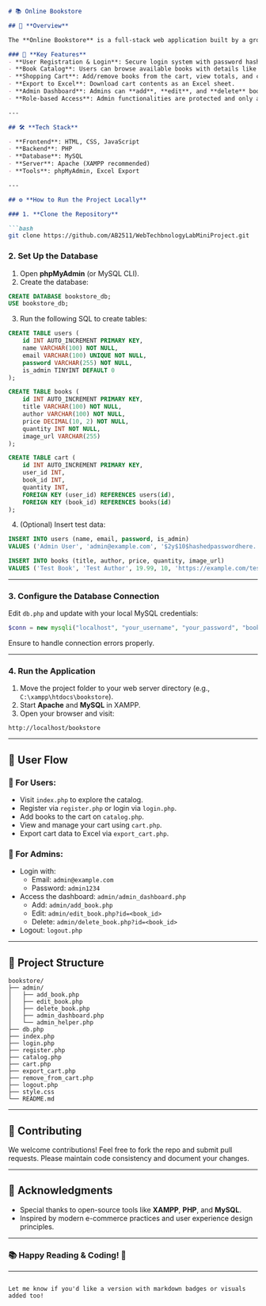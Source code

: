 ```markdown
# 📚 Online Bookstore

## 🛒 **Overview**

The **Online Bookstore** is a full-stack web application built by a group of college students to simulate a real-world e-commerce platform focused on books. It enables users to **browse**, **register**, **login**, and seamlessly **purchase books**. Featuring a clean UI, secure authentication, and robust admin capabilities, the platform demonstrates practical use of PHP, MySQL, HTML/CSS, and JavaScript in building a scalable web solution.

### 🚀 **Key Features**
- **User Registration & Login**: Secure login system with password hashing and session management.
- **Book Catalog**: Users can browse available books with details like **title**, **author**, **price**, and **stock status**.
- **Shopping Cart**: Add/remove books from the cart, view totals, and checkout summary.
- **Export to Excel**: Download cart contents as an Excel sheet.
- **Admin Dashboard**: Admins can **add**, **edit**, and **delete** books securely.
- **Role-based Access**: Admin functionalities are protected and only accessible to authorized users.

---

## 🛠️ **Tech Stack**

- **Frontend**: HTML, CSS, JavaScript
- **Backend**: PHP
- **Database**: MySQL
- **Server**: Apache (XAMPP recommended)
- **Tools**: phpMyAdmin, Excel Export

---

## ⚙️ **How to Run the Project Locally**

### 1. **Clone the Repository**

```bash
git clone https://github.com/AB2511/WebTechbnologyLabMiniProject.git
```

### 2. **Set Up the Database**

1. Open **phpMyAdmin** (or MySQL CLI).
2. Create the database:

```sql
CREATE DATABASE bookstore_db;
USE bookstore_db;
```

3. Run the following SQL to create tables:

```sql
CREATE TABLE users (
    id INT AUTO_INCREMENT PRIMARY KEY,
    name VARCHAR(100) NOT NULL,
    email VARCHAR(100) UNIQUE NOT NULL,
    password VARCHAR(255) NOT NULL,
    is_admin TINYINT DEFAULT 0
);

CREATE TABLE books (
    id INT AUTO_INCREMENT PRIMARY KEY,
    title VARCHAR(100) NOT NULL,
    author VARCHAR(100) NOT NULL,
    price DECIMAL(10, 2) NOT NULL,
    quantity INT NOT NULL,
    image_url VARCHAR(255)
);

CREATE TABLE cart (
    id INT AUTO_INCREMENT PRIMARY KEY,
    user_id INT,
    book_id INT,
    quantity INT,
    FOREIGN KEY (user_id) REFERENCES users(id),
    FOREIGN KEY (book_id) REFERENCES books(id)
);
```

4. (Optional) Insert test data:

```sql
INSERT INTO users (name, email, password, is_admin)
VALUES ('Admin User', 'admin@example.com', '$2y$10$hashedpasswordhere...', 1);

INSERT INTO books (title, author, price, quantity, image_url)
VALUES ('Test Book', 'Test Author', 19.99, 10, 'https://example.com/test.jpg');
```

---

### 3. **Configure the Database Connection**

Edit `db.php` and update with your local MySQL credentials:

```php
$conn = new mysqli("localhost", "your_username", "your_password", "bookstore_db");
```

Ensure to handle connection errors properly.

---

### 4. **Run the Application**

1. Move the project folder to your web server directory (e.g., `C:\xampp\htdocs\bookstore`).
2. Start **Apache** and **MySQL** in XAMPP.
3. Open your browser and visit:

```url
http://localhost/bookstore
```

---

## 🧭 **User Flow**

### 🔹 For Users:
- Visit `index.php` to explore the catalog.
- Register via `register.php` or login via `login.php`.
- Add books to the cart on `catalog.php`.
- View and manage your cart using `cart.php`.
- Export cart data to Excel via `export_cart.php`.

### 🔸 For Admins:
- Login with:
  - Email: `admin@example.com`
  - Password: `admin1234`
- Access the dashboard: `admin/admin_dashboard.php`
  - Add: `admin/add_book.php`
  - Edit: `admin/edit_book.php?id=<book_id>`
  - Delete: `admin/delete_book.php?id=<book_id>`
- Logout: `logout.php`

---

## 📁 **Project Structure**

```
bookstore/
├── admin/
│   ├── add_book.php
│   ├── edit_book.php
│   ├── delete_book.php
│   ├── admin_dashboard.php
│   └── admin_helper.php
├── db.php
├── index.php
├── login.php
├── register.php
├── catalog.php
├── cart.php
├── export_cart.php
├── remove_from_cart.php
├── logout.php
├── style.css
└── README.md
```

---

## 🤝 **Contributing**

We welcome contributions! Feel free to fork the repo and submit pull requests. Please maintain code consistency and document your changes.

---

## 🙏 **Acknowledgments**

- Special thanks to open-source tools like **XAMPP**, **PHP**, and **MySQL**.
- Inspired by modern e-commerce practices and user experience design principles.

---

### 📚 Happy Reading & Coding! 🚀

---
```

Let me know if you'd like a version with markdown badges or visuals added too!
